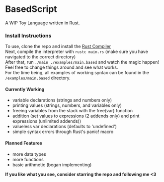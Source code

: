 # BasedScript

A WIP Toy Language written in Rust.

### Install Instructions

To use, clone the repo and install the [Rust Compiler](https://www.rust-lang.org/tools/install)\
Next, compile the interpreter with `rustc main.rs` (make sure you have navigated to the correct directory)\
After that, run `./main ./examples/main.based` and watch the magic happen! Feel free to change things around and see what works.\
For the time being, all examples of working syntax can be found in the `/examples/main.based` directory.

#### Currently Working

- variable declarations (strings and numbers only)
- printing values (strings, numbers, and variables only)
- freeing variables from the stack with the free(var) function
- addition (set values to expressions (2 addends only) and print expressions (unlimited addends))
- valueless var declarations (defaults to 'undefined')
- simple syntax errors through Rust's panic! macro

#### Planned Features

- more data types
- more functions
- basic arithmetic (began implementing)

**If you like what you see, consider starring the repo and following me <3**

